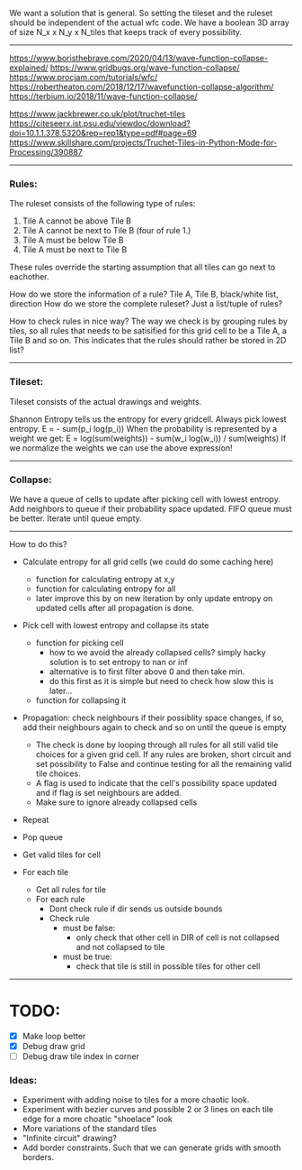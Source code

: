 We want a solution that is general. So setting the tileset and the ruleset should be independent of the actual wfc code.
We have a boolean 3D array of size N_x x N_y x N_tiles that keeps track of every possibility.

---

https://www.boristhebrave.com/2020/04/13/wave-function-collapse-explained/
https://www.gridbugs.org/wave-function-collapse/
https://www.procjam.com/tutorials/wfc/
https://robertheaton.com/2018/12/17/wavefunction-collapse-algorithm/
https://terbium.io/2018/11/wave-function-collapse/


https://www.jackbrewer.co.uk/plot/truchet-tiles
https://citeseerx.ist.psu.edu/viewdoc/download?doi=10.1.1.378.5320&rep=rep1&type=pdf#page=69
https://www.skillshare.com/projects/Truchet-Tiles-in-Python-Mode-for-Processing/390887

---

### Rules:

The ruleset consists of the following type of rules:
1. Tile A cannot be above Tile B
2. Tile A cannot be next to Tile B (four of rule 1.)
3. Tile A must be below Tile B
4. Tile A must be next to Tile B

These rules override the starting assumption that all tiles can go next to eachother.

How do we store the information of a rule? Tile A, Tile B, black/white list, direction
How do we store the complete ruleset? Just a list/tuple of rules?

How to check rules in nice way?
The way we check is by grouping rules by tiles, so all rules that needs to be satisified for this grid cell to be a Tile A, a Tile B and so on. This indicates that the rules should rather be stored in 2D list?

---

### Tileset:

Tileset consists of the actual drawings and weights.

Shannon Entropy tells us the entropy for every gridcell. Always pick lowest entropy.
E = - sum(p_i log(p_i))
When the probability is represented by a weight we get:
E = log(sum(weights)) - sum(w_i log(w_i)) / sum(weights)
If we normalize the weights we can use the above expression!

---

### Collapse:

We have a queue of cells to update after picking cell with lowest entropy.
Add neighbors to queue if their probability space updated. FIFO queue must be better.
Iterate until queue empty.

---

How to do this?
- Calculate entropy for all grid cells (we could do some caching here)
  - function for calculating entropy at x,y
  - function for calculating entropy for all
  - later improve this by on new iteration by only update entropy on updated cells after all propagation is done.
- Pick cell with lowest entropy and collapse its state
  - function for picking cell
    - how to we avoid the already collapsed cells? simply hacky solution is to set entropy to nan or inf
    - alternative is to first filter above 0 and then take min.
    - do this first as it is simple but need to check how slow this is later...
  - function for collapsing it
- Propagation: check neighbours if their possiblity space changes, if so, add their neighbours again to check and so on until the queue is empty
  - The check is done by looping through all rules for all still valid tile choices for a given grid cell. If any rules are broken, short circuit and set possibility to False and continue testing for all the remaining valid tile choices. 
  - A flag is used to indicate that the cell's possibility space updated and if flag is set neighbours are added.
  - Make sure to ignore already collapsed cells
- Repeat

- Pop queue
- Get valid tiles for cell
- For each tile
  - Get all rules for tile
  - For each rule
    - Dont check rule if dir sends us outside bounds
    - Check rule
      - must be false:
        - only check that other cell in DIR of cell is not collapsed and not collapsed to tile
      - must be true:
        - check that tile is still in possible tiles for other cell

---

# TODO:
- [x] Make loop better
- [x] Debug draw grid
- [ ] Debug draw tile index in corner

### Ideas:
- Experiment with adding noise to tiles for a more chaotic look.
- Experiment with bezier curves and possible 2 or 3 lines on each tile edge for a more choatic "shoelace" look 
- More variations of the standard tiles
- "Infinite circuit" drawing? 
- Add border constraints. Such that we can generate grids with smooth borders.
